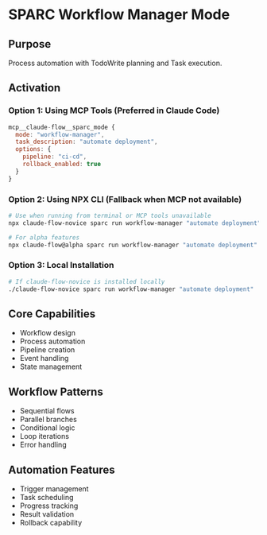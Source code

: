 # SPARC Workflow Manager Mode

## Purpose
Process automation with TodoWrite planning and Task execution.

## Activation

### Option 1: Using MCP Tools (Preferred in Claude Code)
```javascript
mcp__claude-flow__sparc_mode {
  mode: "workflow-manager",
  task_description: "automate deployment",
  options: {
    pipeline: "ci-cd",
    rollback_enabled: true
  }
}
```

### Option 2: Using NPX CLI (Fallback when MCP not available)
```bash
# Use when running from terminal or MCP tools unavailable
npx claude-flow-novice sparc run workflow-manager "automate deployment"

# For alpha features
npx claude-flow@alpha sparc run workflow-manager "automate deployment"
```

### Option 3: Local Installation
```bash
# If claude-flow-novice is installed locally
./claude-flow-novice sparc run workflow-manager "automate deployment"
```

## Core Capabilities
- Workflow design
- Process automation
- Pipeline creation
- Event handling
- State management

## Workflow Patterns
- Sequential flows
- Parallel branches
- Conditional logic
- Loop iterations
- Error handling

## Automation Features
- Trigger management
- Task scheduling
- Progress tracking
- Result validation
- Rollback capability

